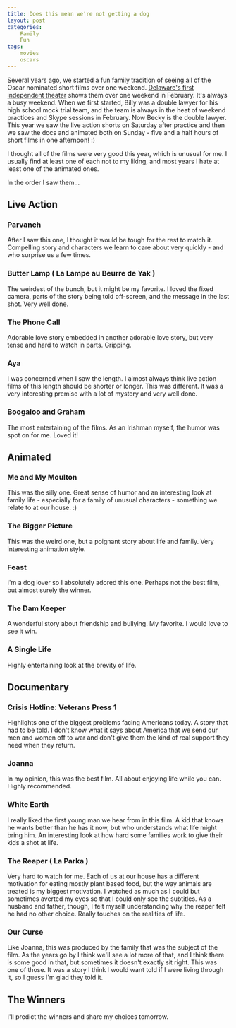 ```yaml
---
title: Does this mean we're not getting a dog
layout: post
categories:
    Family
    Fun
tags:
    movies
    oscars
---
```

Several years ago, we started a fun family tradition of seeing all of the Oscar nominated short films over one weekend. [Delaware's first independent theater][theatren] shows them over one weekend in February. It's always a busy weekend. When we first started, Billy was a double lawyer for his high school mock trial team, and the team is always in the heat of weekend practices and Skype sessions in February. Now Becky is the double lawyer. This year we saw the live action shorts on Saturday after practice and then we saw the docs and animated both on Sunday - five and a half hours of short films in one afternoon! :)

I thought all of the films were very good this year, which is unusual for me. I usually find at least one of each not to my liking, and most years I hate at least one of the animated ones.

In the order I saw them...

## Live Action

### Parvaneh

After I saw this one, I thought it would be tough for the rest to match it. Compelling story and characters we learn to care about very quickly - and who surprise us a few times. 

### Butter Lamp ( La Lampe au Beurre de Yak )

The weirdest of the bunch, but it might be my favorite. I loved the fixed camera, parts of the story being told off-screen, and the message in the last shot. Very well done.

### The Phone Call

Adorable love story embedded in another adorable love story, but very tense and hard to watch in parts. Gripping.
### Aya

I was concerned when I saw the length. I almost always think live action films of this length should be shorter or longer. This was different. It was a very interesting premise with a lot of mystery and very well done.

### Boogaloo and Graham

The most entertaining of the films. As an Irishman myself, the humor was spot on for me. Loved it!

## Animated

### Me and My Moulton

This was the silly one. Great sense of humor and an interesting look at family life - especially for a family of unusual characters - something we relate to at our house. :)

### The Bigger Picture

This was the weird one, but a poignant story about life and family. Very interesting animation style.

### Feast

I'm a dog lover so I absolutely adored this one. Perhaps not the best film, but almost surely the winner.

### The Dam Keeper

A wonderful story about friendship and bullying. My favorite. I would love to see it win. 

### A Single Life

Highly entertaining look at the brevity of life.

## Documentary

### Crisis Hotline: Veterans Press 1

Highlights one of the biggest problems facing Americans today. A story that had to be told. I don't know what it says about America that we send our men and women off to war and don't give them the kind of real support they need when they return. 

### Joanna

In my opinion, this was the best film. All about enjoying life while you can. Highly recommended.

### White Earth

I really liked the first young man we hear from in this film. A kid that knows he wants better than he has it now, but who understands what life might bring him. An interesting look at how hard some families work to give their kids a shot at life.

### The Reaper ( La Parka )

Very hard to watch for me. Each of us at our house has a different motivation for eating mostly plant based food, but the way animals are treated is my biggest motivation. I watched as much as I could but sometimes averted my eyes so that I could only see the subtitles. As a husband and father, though, I felt myself understanding why the reaper felt he had no other choice. Really touches on the realities of life. 

### Our Curse

Like Joanna, this was produced by the family that was the subject of the film. As the years go by I think we'll see a lot more of that, and I think there is some good in that, but sometimes it doesn't exactly sit right. This was one of those. It was a story I think I would want told if I were living through it, so I guess I'm glad they told it.

## The Winners

I'll predict the winners and share my choices tomorrow.

[theatren]: http://theatren.net/
